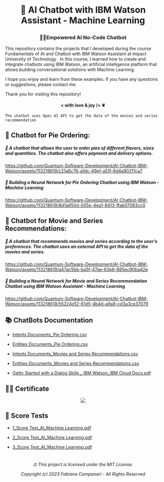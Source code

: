 <br>

# <p align="center">  🤖 AI Chatbot with IBM Watson Assistant - Machine Learning

### <p align="center">  💪🏽Empowered AI No-Code Chatbot

This repository contains the projects that I developed during the course Fundamentals of AI and Chatbot with IBM Watson Assistant at Impact University of Technology . In this course, I learned how to create and integrate chatbots using IBM Watson, an artificial intelligence platform that allows building conversational solutions with Machine Learning.
  
I hope you enjoy and learn from these examples. If you have any questions or suggestions, please contact me.
 
Thank you for visiting this repository!



#### <p align="center"> < with love & joy /> ❦


    The chatbot uses Open AI API to get the data of the movies and series recommendation 



##  🥧 Chatbot for Pie Ordering:

##### 💬 A chatbot that allows the user to order pies of different flavors, sizes and quantities. The chatbot also offers payment and delivery options.

https://github.com/Quantum-Software-Development/AI-Chatbot-IBM-Watson/assets/113218619/c21a8c76-a1dc-49ef-a51f-6d4a90311ca7


##### 🧠 Building a Neural Network for Pie Ordering Chatbot using IBM Watson - Machine Learning 

https://github.com/Quantum-Software-Development/AI-Chatbot-IBM-Watson/assets/113218619/8d1a950d-005e-4ea1-8413-ffab07083cc0




## 🍿 Chatbot for Movie and Series Recommendations: 

##### 💬 A chatbot that recommends movies and series according to the user’s preferences. The chatbot uses an external API to get the data of the movies and series.

 https://github.com/Quantum-Software-Development/AI-Chatbot-IBM-Watson/assets/113218619/a47ac5bb-ba5f-47ae-83e6-885ec90ba42e
 

##### 🧠 Building a Neural Network for Movie and Series Recommendation Chatbot using IBM Watson Assistant - Machine Learning

https://github.com/Quantum-Software-Development/AI-Chatbot-IBM-Watson/assets/113218619/55224d12-61d5-4b4d-a9a9-cd3a3ce37079




## 📚 ChatBots Documentation

- [Intents Documents_Pie Ordering.csv](https://github.com/Quantum-Software-Development/AI-Chatbot-IBM-Watson/files/12564906/Intents.Documents_Pie.Ordering.csv)

- [Entities Documents_Pie Ordering.csv](https://github.com/Quantum-Software-Development/AI-Chatbot-IBM-Watson/files/12564899/Entities.Documents_Pie.Ordering.csv)

- [Intents Documents_Movies and Series Recommendations.csv](https://github.com/Quantum-Software-Development/AI-Chatbot-IBM-Watson/files/12565035/Intents.Documents_Movies.and.Series.Recommendations.csv)

- [Entities Documents_Movies and  Series Recommendations.csv](https://github.com/Quantum-Software-Development/AI-Chatbot-IBM-Watson/files/12565088/Entities.Documents_Movies.and.Series.Recommendations.csv)

- [Getty Started with a Dialog Skills _ IBM Watson_IBM Cloud Docs.pdf](https://github.com/Quantum-Software-Development/AI-Chatbot-IBM-Watson/files/12565142/Getty.Started.with.a.Dialog.Skills._.IBM.Watson_IBM.Cloud.Docs.pdf)



## 👩‍🎓 Certificate 

<p align="center">
<img src="https://github.com/Quantum-Software-Development/AI-Chatbot-IBM-Watson/assets/113218619/3fb9d85e-7003-4295-a2a9-983e38b41007"/> 



## 📝 Score Tests 

- [1_Score Test_AI_Machine Learning.pdf](https://github.com/Quantum-Software-Development/AI-Chatbot-IBM-Watson/files/12415231/1_Score.Test_AI_Machine.Learning.pdf)

- [2_Score Test_AI_Machine Learning.pdf](https://github.com/Quantum-Software-Development/AI-Chatbot-IBM-Watson/files/12415241/2_Score.Test_AI_Machine.Learning.pdf)

- [3_Score Test_AI_Machine Learning.pdf](https://github.com/Quantum-Software-Development/AI-Chatbot-IBM-Watson/files/12415250/3_Score.Test_AI_Machine.Learning.pdf)
  

#


###### <p align="center"> ⚖︎ This project is licensed under the MIT License. <p align="center"> Copyright (c) 2023 Fabiana Campanari - All Rights Reserved </p>




















